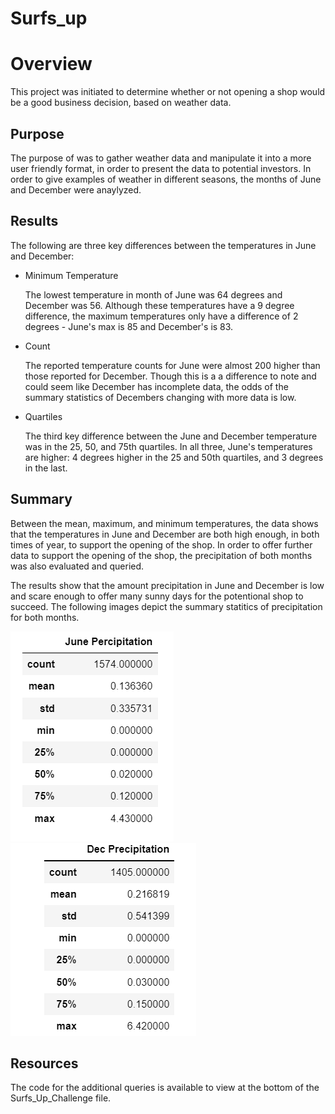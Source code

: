 # Surfs_up

# Overview
  
  This project was initiated to determine whether or not opening a shop would be a good business decision, based on weather data.
  
## Purpose

  The purpose of was to gather weather data and manipulate it into a more user friendly format, in order to present the data to potential investors.  In order to give examples of weather in different seasons, the months of June and December were anaylyzed.
  
## Results

  The following are three key differences between the temperatures in June and December:
  
  - Minimum Temperature
    
    The lowest temperature in month of June was 64 degrees and December was 56. Although these temperatures have a 9 degree difference, the maximum temperatures only have a difference of 2 degrees - June's max is 85 and December's is 83.
    
  - Count 

    The reported temperature counts for June were almost 200 higher than those reported for December.  Though this is a a difference to note and could seem like December has incomplete data, the odds of the summary statistics of Decembers changing with more data is low.
    
  - Quartiles

    The third key difference between the June and December temperature was in the 25, 50, and 75th quartiles.  In all three, June's temperatures are higher: 4 degrees higher in the 25 and 50th quartiles, and 3 degrees in the last.
    
## Summary 

  Between the mean, maximum, and minimum temperatures, the data shows that the temperatures in June and December are both high enough, in both times of year, to support the opening of the shop.  In order to offer further data to support the opening of the shop, the precipitation of both months was also evaluated and queried. 
  
  The results show that the amount precipitation in June and December is low and scare enough to offer many sunny days for the potentional shop to succeed.  The following images depict the summary statitics of precipitation for both months.
  
  ![June_Prcp.PNG](Resources/June_Prcp.PNG)         ![Dec_Prcp.PNG](Resources/Dec_Prcp.PNG)
  
  
## Resources

  The code for the additional queries is available to view at the bottom of the Surfs_Up_Challenge file. 
  

